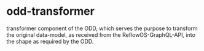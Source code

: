 # odd-transformer
transformer component of the ODD, which serves the purpose to transform the original data-model, as received from the ReflowOS-GraphQL-API, into the shape as required by the ODD.
